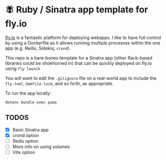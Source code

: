 # 🪰 Ruby / Sinatra app template for fly.io

[fly.io](https://fly.io/) is a fantastic platform for deploying webapps. I like to have full control by using a Dockerfile as it allows running multiple processes within the one app (e.g. Redis, Sidekiq, `crond`).

This repo is a bare-bones template for a Sinatra app (other Rack-based libraries could be shoehorned in) that can be quickly deployed on fly.io using `fly launch`

You will want to edit the `.gitignore` file on a real-world app to include the `fly.toml`, `Gemfile.lock`, and so forth, as appropriate.

To run the app locally:

`dotenv bundle exec puma`

## TODOS

- [x] Basic Sinatra app
- [x] crond option
- [ ] Redis option
- [ ] More info on using volumes
- [ ] Vite option
